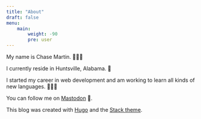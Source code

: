 ```yaml
---
title: "About"
draft: false
menu:
    main:
        weight: -90
        pre: user
---
```


My name is Chase Martin. 🙋🏻‍♂️

I currently reside in Huntsville, Alabama. 🚀

I started my career in web development and am working to learn all kinds of new languages. 👨🏻‍💻

You can follow me on <a rel="me" href="https://mastodon.social/@chasedmartin">Mastodon</a> 🐘.

This blog was created with [Hugo](https://gohugo.io/) and the [Stack theme](https://github.com/CaiJimmy/hugo-theme-stack).
